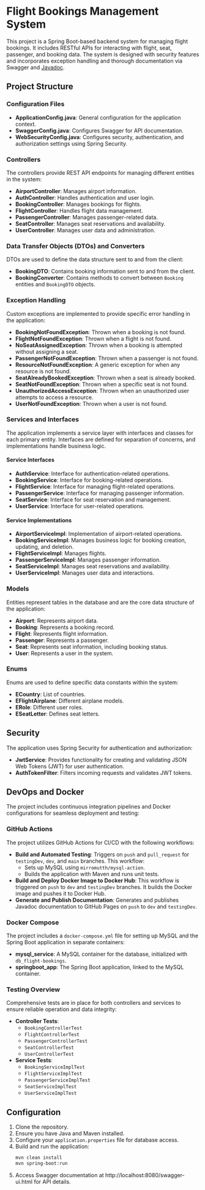 # Flight Bookings Management System

This project is a Spring Boot-based backend system for managing flight bookings. It includes RESTful APIs for interacting with flight, seat, passenger, and booking data. The system is designed with security features and incorporates exception handling and thorough documentation via Swagger and [Javadoc](https://pythonisamgm.github.io/flight-bookings/).

## Project Structure

### Configuration Files
- **ApplicationConfig.java**: General configuration for the application context.
- **SwaggerConfig.java**: Configures Swagger for API documentation.
- **WebSecurityConfig.java**: Configures security, authentication, and authorization settings using Spring Security.

### Controllers
The controllers provide REST API endpoints for managing different entities in the system:
- **AirportController**: Manages airport information.
- **AuthController**: Handles authentication and user login.
- **BookingController**: Manages bookings for flights.
- **FlightController**: Handles flight data management.
- **PassengerController**: Manages passenger-related data.
- **SeatController**: Manages seat reservations and availability.
- **UserController**: Manages user data and administration.

### Data Transfer Objects (DTOs) and Converters
DTOs are used to define the data structure sent to and from the client:
- **BookingDTO**: Contains booking information sent to and from the client.
- **BookingConverter**: Contains methods to convert between `Booking` entities and `BookingDTO` objects.

### Exception Handling
Custom exceptions are implemented to provide specific error handling in the application:
- **BookingNotFoundException**: Thrown when a booking is not found.
- **FlightNotFoundException**: Thrown when a flight is not found.
- **NoSeatAssignedException**: Thrown when a booking is attempted without assigning a seat.
- **PassengerNotFoundException**: Thrown when a passenger is not found.
- **ResourceNotFoundException**: A generic exception for when any resource is not found.
- **SeatAlreadyBookedException**: Thrown when a seat is already booked.
- **SeatNotFoundException**: Thrown when a specific seat is not found.
- **UnauthorizedAccessException**: Thrown when an unauthorized user attempts to access a resource.
- **UserNotFoundException**: Thrown when a user is not found.

### Services and Interfaces
The application implements a service layer with interfaces and classes for each primary entity. Interfaces are defined for separation of concerns, and implementations handle business logic.

#### Service Interfaces
- **AuthService**: Interface for authentication-related operations.
- **BookingService**: Interface for booking-related operations.
- **FlightService**: Interface for managing flight-related operations.
- **PassengerService**: Interface for managing passenger information.
- **SeatService**: Interface for seat reservation and management.
- **UserService**: Interface for user-related operations.

#### Service Implementations
- **AirportServiceImpl**: Implementation of airport-related operations.
- **BookingServiceImpl**: Manages business logic for booking creation, updating, and deletion.
- **FlightServiceImpl**: Manages flights.
- **PassengerServiceImpl**: Manages passenger information.
- **SeatServiceImpl**: Manages seat reservations and availability.
- **UserServiceImpl**: Manages user data and interactions.

### Models
Entities represent tables in the database and are the core data structure of the application:
- **Airport**: Represents airport data.
- **Booking**: Represents a booking record.
- **Flight**: Represents flight information.
- **Passenger**: Represents a passenger.
- **Seat**: Represents seat information, including booking status.
- **User**: Represents a user in the system.

### Enums
Enums are used to define specific data constants within the system:
- **ECountry**: List of countries.
- **EFlightAirplane**: Different airplane models.
- **ERole**: Different user roles.
- **ESeatLetter**: Defines seat letters.

## Security
The application uses Spring Security for authentication and authorization:
- **JwtService**: Provides functionality for creating and validating JSON Web Tokens (JWT) for user authentication.
- **AuthTokenFilter**: Filters incoming requests and validates JWT tokens.
## DevOps and Docker
The project includes continuous integration pipelines and Docker configurations for seamless deployment and testing:

### GitHub Actions
The project utilizes GitHub Actions for CI/CD with the following workflows:
- **Build and Automated Testing**: Triggers on `push` and `pull_request` for `testingDev`, `dev`, and `main` branches. This workflow:
    - Sets up MySQL using `mirromutth/mysql-action`.
    - Builds the application with Maven and runs unit tests.
- **Build and Deploy Docker Image to Docker Hub**: This workflow is triggered on `push` to `dev` and `testingDev` branches. It builds the Docker image and pushes it to Docker Hub.
- **Generate and Publish Documentation**: Generates and publishes Javadoc documentation to GitHub Pages on `push` to `dev` and `testingDev`.

### Docker Compose
The project includes a `docker-compose.yml` file for setting up MySQL and the Spring Boot application in separate containers:
- **mysql_service**: A MySQL container for the database, initialized with `db_flight-bookings`.
- **springboot_app**: The Spring Boot application, linked to the MySQL container.

### Testing Overview
Comprehensive tests are in place for both controllers and services to ensure reliable operation and data integrity:
- **Controller Tests**:
    - `BookingControllerTest`
    - `FlightControllerTest`
    - `PassengerControllerTest`
    - `SeatControllerTest`
    - `UserControllerTest`
- **Service Tests**:
    - `BookingServiceImplTest`
    - `FlightServiceImplTest`
    - `PassengerServiceImplTest`
    - `SeatServiceImplTest`
    - `UserServiceImplTest`

## Configuration
1. Clone the repository.
2. Ensure you have Java and Maven installed.
3. Configure your `application.properties` file for database access.
4. Build and run the application:
   ```bash
   mvn clean install
   mvn spring-boot:run
   ```
5. Access Swagger documentation at http://localhost:8080/swagger-ui.html for API details.
   
